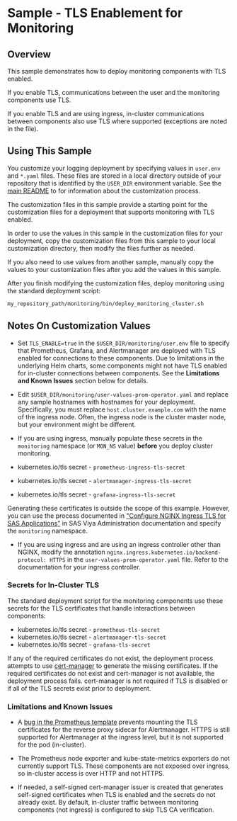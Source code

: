 # Sample - TLS Enablement for Monitoring

## Overview

This sample demonstrates how to deploy monitoring components with TLS enabled.

If you enable TLS, communications between the user and the monitoring components 
use TLS. 

If you enable TLS and are using ingress, in-cluster communications between components also use TLS where supported (exceptions are noted in the file).

## Using This Sample

You customize your logging deployment by specifying values in `user.env` and `*.yaml` files. These files are stored in a local directory outside of your repository that is identified by the `USER_DIR` environment variable. See the 
[main README](../../README.md#customization) to for information about the customization process.

The customization files in this sample provide a starting point for the customization files for a deployment that supports monitoring with TLS enabled. 

In order to use the values in this sample in the customization files for your deployment, copy the customization files from this sample to your local customization directory, then modify the files further as needed.

If you also need to use values from another sample, manually copy the values to your customization files after you add the values in this sample. 

After you finish modifying the customization files, deploy monitoring using the standard deployment script:

```bash
my_repository_path/monitoring/bin/deploy_monitoring_cluster.sh
```

## Notes On Customization Values

* Set `TLS_ENABLE=true` in the `$USER_DIR/monitoring/user.env` file to specify that Prometheus, Grafana, and Alertmanager are deployed with TLS enabled for connections to these components. Due to limitations in the underlying Helm charts, some components might not have TLS enabled for in-cluster connections between components.
See the **Limitations and Known Issues** section below for details.

* Edit `$USER_DIR/monitoring/user-values-prom-operator.yaml` and replace
any sample hostnames with hostnames for your deployment. Specifically, you must replace
`host.cluster.example.com` with the name of the ingress node. Often, the ingress node is the cluster master node, but your environment might be different.

* If you are using ingress, manually populate these secrets in the `monitoring` namespace (or `MON_NS` value) **before** you deploy cluster monitoring.

* kubernetes.io/tls secret - `prometheus-ingress-tls-secret`
* kubernetes.io/tls secret - `alertmanager-ingress-tls-secret`
* kubernetes.io/tls secret - `grafana-ingress-tls-secret`

Generating these certificates is outside the scope of this example. However,
you can use the process documented in ["Configure NGINX Ingress TLS for SAS Applications"](https://go.documentation.sas.com/?cdcId=sasadmincdc&cdcVersion=default&docsetId=calencryptmotion&docsetTarget=n1xdqv1sezyrahn17erzcunxwix9.htm&locale=en#n0oo2yu8440vmzn19g6xhx4kfbrq)
in SAS Viya Administration documentation and specify the `monitoring` namespace.

* If you are using ingress and are using an ingress controller other than NGINX, modify the annotation 
`nginx.ingress.kubernetes.io/backend-protocol: HTTPS` in the `user-values-prom-operator.yaml` file. Refer to the documentation for your ingress controller. 

### Secrets for In-Cluster TLS

The standard deployment script for the monitoring components use these secrets for the TLS certificates that
handle interactions between components:

* kubernetes.io/tls secret - `prometheus-tls-secret`
* kubernetes.io/tls secret - `alertmanager-tls-secret`
* kubernetes.io/tls secret - `grafana-tls-secret`

If any of the required certificates do not exist, the deployment process attempts to use [cert-manager](https://cert-manager.io/) to generate the missing
certificates. If the required certificates do not exist and cert-manager is
not available, the deployment process fails. cert-manager is not required
if TLS is disabled or if all of the TLS secrets exist prior to deployment.

### Limitations and Known Issues

* A [bug in the Prometheus template](https://github.com/prometheus-community/helm-charts/issues/152)
prevents mounting the TLS certificates for the reverse proxy sidecar for Alertmanager.
HTTPS is still
supported for Alertmanager at the ingress level, but it is not supported for
the pod (in-cluster).

* The Prometheus node exporter and kube-state-metrics exporters do not currently
support TLS. These components are not exposed over ingress, so in-cluster
access is over HTTP and not HTTPS.

* If needed, a self-signed cert-manager issuer is created that generates
self-signed certificates when TLS is enabled and the secrets do not already
exist. By default, in-cluster traffic between monitoring components
(not ingress) is configured to skip TLS CA verification.
